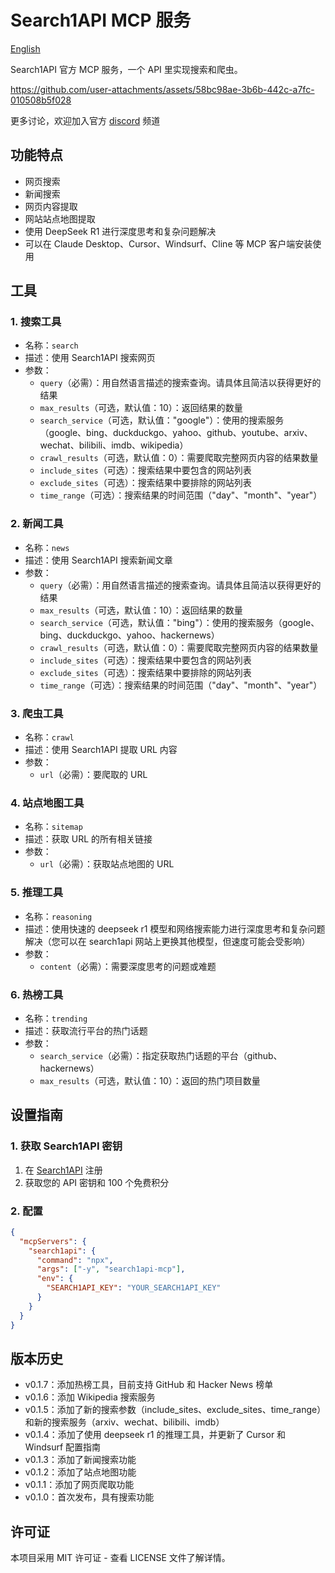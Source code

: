 # Search1API MCP 服务

[English](./README.md)

Search1API 官方 MCP 服务，一个 API 里实现搜索和爬虫。

https://github.com/user-attachments/assets/58bc98ae-3b6b-442c-a7fc-010508b5f028

更多讨论，欢迎加入官方 [discord](https://discord.com/invite/AKXYq32Bxc) 频道

## 功能特点

- 网页搜索
- 新闻搜索
- 网页内容提取
- 网站站点地图提取
- 使用 DeepSeek R1 进行深度思考和复杂问题解决
- 可以在 Claude Desktop、Cursor、Windsurf、Cline 等 MCP 客户端安装使用

## 工具

### 1. 搜索工具
- 名称：`search`
- 描述：使用 Search1API 搜索网页
- 参数：
  * `query`（必需）：用自然语言描述的搜索查询。请具体且简洁以获得更好的结果
  * `max_results`（可选，默认值：10）：返回结果的数量
  * `search_service`（可选，默认值："google"）：使用的搜索服务（google、bing、duckduckgo、yahoo、github、youtube、arxiv、wechat、bilibili、imdb、wikipedia）
  * `crawl_results`（可选，默认值：0）：需要爬取完整网页内容的结果数量
  * `include_sites`（可选）：搜索结果中要包含的网站列表
  * `exclude_sites`（可选）：搜索结果中要排除的网站列表
  * `time_range`（可选）：搜索结果的时间范围（"day"、"month"、"year"）

### 2. 新闻工具
- 名称：`news`
- 描述：使用 Search1API 搜索新闻文章
- 参数：
  * `query`（必需）：用自然语言描述的搜索查询。请具体且简洁以获得更好的结果
  * `max_results`（可选，默认值：10）：返回结果的数量
  * `search_service`（可选，默认值："bing"）：使用的搜索服务（google、bing、duckduckgo、yahoo、hackernews）
  * `crawl_results`（可选，默认值：0）：需要爬取完整网页内容的结果数量
  * `include_sites`（可选）：搜索结果中要包含的网站列表
  * `exclude_sites`（可选）：搜索结果中要排除的网站列表
  * `time_range`（可选）：搜索结果的时间范围（"day"、"month"、"year"）

### 3. 爬虫工具
- 名称：`crawl`
- 描述：使用 Search1API 提取 URL 内容
- 参数：
  * `url`（必需）：要爬取的 URL

### 4. 站点地图工具
- 名称：`sitemap`
- 描述：获取 URL 的所有相关链接
- 参数：
  * `url`（必需）：获取站点地图的 URL

### 5. 推理工具
- 名称：`reasoning`
- 描述：使用快速的 deepseek r1 模型和网络搜索能力进行深度思考和复杂问题解决（您可以在 search1api 网站上更换其他模型，但速度可能会受影响）
- 参数：
  * `content`（必需）：需要深度思考的问题或难题

### 6. 热榜工具
- 名称：`trending`
- 描述：获取流行平台的热门话题
- 参数：
  * `search_service`（必需）：指定获取热门话题的平台（github、hackernews）
  * `max_results`（可选，默认值：10）：返回的热门项目数量

## 设置指南

### 1. 获取 Search1API 密钥
1. 在 [Search1API](https://www.search1api.com/?utm_source=mcp) 注册
2. 获取您的 API 密钥和 100 个免费积分

### 2. 配置

```json
{
  "mcpServers": {
    "search1api": {
      "command": "npx",
      "args": ["-y", "search1api-mcp"],
      "env": {
        "SEARCH1API_KEY": "YOUR_SEARCH1API_KEY"
      }
    }
  }
}
```

## 版本历史

- v0.1.7：添加热榜工具，目前支持 GitHub 和 Hacker News 榜单
- v0.1.6：添加 Wikipedia 搜索服务
- v0.1.5：添加了新的搜索参数（include_sites、exclude_sites、time_range）和新的搜索服务（arxiv、wechat、bilibili、imdb）
- v0.1.4：添加了使用 deepseek r1 的推理工具，并更新了 Cursor 和 Windsurf 配置指南
- v0.1.3：添加了新闻搜索功能
- v0.1.2：添加了站点地图功能
- v0.1.1：添加了网页爬取功能
- v0.1.0：首次发布，具有搜索功能

## 许可证

本项目采用 MIT 许可证 - 查看 LICENSE 文件了解详情。